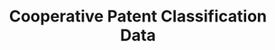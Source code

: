 ---
layout: default
bigquery: https://console.cloud.google.com/bigquery?p=patents-public-data&d=cpc&page=dataset
citation: '“Cooperative Patent Classification” by the EPO and USPTO, for public use. '
contributors: EPO, USPTO
cost: None
description: Cooperative Patent Classification Data contains the scheme and definitions
  of the Cooperative Patent Classification system for classifying patent documents.
  The CPC is the result of a partnership between the EPO and the USPTO in their joint
  effort to develop a common, internationally compatible classification system for
  technical documents, in particular patent publications, which will be used by both
  offices in the patent granting process
documentation: https://www.cooperativepatentclassification.org/cpcSchemeAndDefinitions
last_edit: 04/07/2022, 07:59:56
location: https://www.cooperativepatentclassification.org/index
maintained_by: USPTO, EPO
schema_fields:
- definition
- notAllocatable
- residual_references
- ipcConcordant
- applicationReferences
- title_part
- limitingReferences
- informativeReferences
- breakdownCode
- status
- childGroups
- additional_only
- not_allocatable
- symbol
- residualReferences
- titlePart
- synonyms
- application_references
- children
- titleFull
- title_full
- ipc_concordant
- level
- date_revised
- informative_references
- dateRevised
- limiting_references
- child_groups
- sizeCache
- glossary
- breakdown_code
- parents
shortname: cooperative_patent_classification
tags:
- patents
- science
title: Cooperative Patent Classification Data
uuid: 984374a7-16e9-4b35-9445-458daceb01bf
---